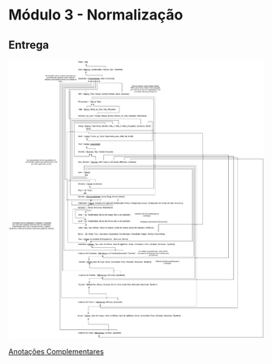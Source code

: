 # Módulo 3 - Normalização

## Entrega
![](./vikings_MRel_Normalizado-v_final.png)

[Anotações Complementares](./Normalizacao.md)
